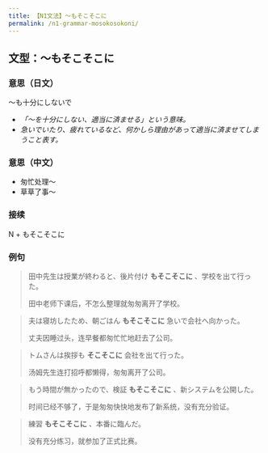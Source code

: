 ```yaml
---
title: 【N1文法】～もそこそこに
permalink: /n1-grammar-mosokosokoni/
---
```


## 文型：～もそこそこに

### 意思（日文）

〜も十分にしないで
 
- *「〜を十分にしない、適当に済ませる」という意味。*
- *急いでいたり、疲れているなど、何かしら理由があって適当に済ませてしまうこと表す。*

### 意思（中文）

- 匆忙处理〜
- 草草了事〜

### 接续

N + もそこそこに

### 例句

> 田中先生は授業が終わると、後片付け **もそこそこに** 、学校を出て行った。
>
> 田中老师下课后，不怎么整理就匆匆离开了学校。

> 夫は寝坊したため、朝ごはん **もそこそこに** 急いで会社へ向かった。
>
> 丈夫因睡过头，连早餐都匆忙忙地赶去了公司。

> トムさんは挨拶も **そこそこに** 会社を出て行った。
>
> 汤姆先生连打招呼都懒得，匆匆离开了公司。

> もう時間が無かったので、検証 **もそこそこに** 、新システムを公開した。
>
> 时间已经不够了，于是匆匆快快地发布了新系统，没有充分验证。

> 練習 **もそこそこに** 、本番に臨んだ。
>
> 没有充分练习，就参加了正式比赛。
